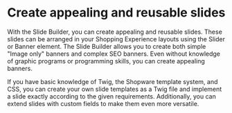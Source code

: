 # Create appealing and reusable slides

With the Slide Builder, you can create appealing and reusable slides. These slides can be arranged in your Shopping Experience layouts using the Slider or Banner element. The Slide Builder allows you to create both simple "Image only" banners and complex SEO banners. Even without knowledge of graphic programs or programming skills, you can create appealing banners.

If you have basic knowledge of Twig, the Shopware template system, and CSS, you can create your own slide templates as a Twig file and implement a slide exactly according to the given requirements. Additionally, you can extend slides with custom fields to make them even more versatile.
